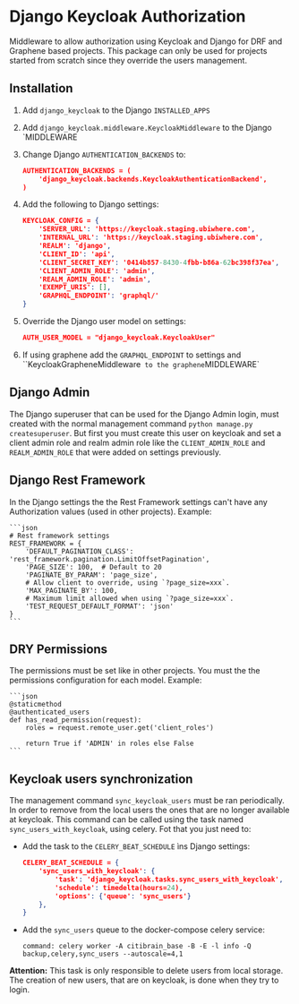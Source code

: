 # Django Keycloak Authorization

Middleware to allow authorization using Keycloak and Django for DRF and Graphene based projects. 
This package can only be used for projects started from scratch since they override the users management.

## Installation

1. Add `django_keycloak` to the Django `INSTALLED_APPS`
3. Add `django_keycloak.middleware.KeycloakMiddleware` to the Django `MIDDLEWARE
4. Change Django `AUTHENTICATION_BACKENDS` to:

    ```json
    AUTHENTICATION_BACKENDS = (
        'django_keycloak.backends.KeycloakAuthenticationBackend',
    )
    ```
5. Add the following to Django settings:

    ```json
    KEYCLOAK_CONFIG = {
        'SERVER_URL': 'https://keycloak.staging.ubiwhere.com',
        'INTERNAL_URL': 'https://keycloak.staging.ubiwhere.com',
        'REALM': 'django',
        'CLIENT_ID': 'api',
        'CLIENT_SECRET_KEY': '0414b857-8430-4fbb-b86a-62bc398f37ea',
        'CLIENT_ADMIN_ROLE': 'admin',
        'REALM_ADMIN_ROLE': 'admin',
        'EXEMPT_URIS': [],
        'GRAPHQL_ENDPOINT': 'graphql/'
    }
    ```
6. Override the Django user model on settings:
 
     ```json
    AUTH_USER_MODEL = "django_keycloak.KeycloakUser"
    ```

7. If using graphene add the `GRAPHQL_ENDPOINT` to settings and ``KeycloakGrapheneMiddleware` to the graphene`MIDDLEWARE`
    
## Django Admin

The Django superuser that can be used for the Django Admin login, must
created with the normal management command `python manage.py
createsuperuser`. But first you must create this user on keycloak and set a
client admin role and realm admin role like the `CLIENT_ADMIN_ROLE` and
`REALM_ADMIN_ROLE` that were added on settings previously.

## Django Rest Framework

In the Django settings the the Rest Framework settings can't have any
Authorization values (used in other projects). Example:

    ```json
    # Rest framework settings
    REST_FRAMEWORK = {
        'DEFAULT_PAGINATION_CLASS': 'rest_framework.pagination.LimitOffsetPagination',
        'PAGE_SIZE': 100,  # Default to 20
        'PAGINATE_BY_PARAM': 'page_size',
        # Allow client to override, using `?page_size=xxx`.
        'MAX_PAGINATE_BY': 100,
        # Maximum limit allowed when using `?page_size=xxx`.
        'TEST_REQUEST_DEFAULT_FORMAT': 'json'
    }
    ```
    
## DRY Permissions
The permissions must be set like in other projects. You must the the
permissions configuration for each model. Example:

    ```json
    @staticmethod
    @authenticated_users
    def has_read_permission(request):
        roles = request.remote_user.get('client_roles')

        return True if 'ADMIN' in roles else False
    ```

## Keycloak users synchronization

The management command `sync_keycloak_users` must be ran periodically. In
order to remove from the local users the ones that are no longer available at
keycloak. This command can be called using the task named `sync_users_with_keycloak`,
using celery. Fot that you just need to:
 
* Add the task to the `CELERY_BEAT_SCHEDULE` ìns Django settings:

  ```json
  CELERY_BEAT_SCHEDULE = {
      'sync_users_with_keycloak': {
          'task': 'django_keycloak.tasks.sync_users_with_keycloak',
          'schedule': timedelta(hours=24),
          'options': {'queue': 'sync_users'}
      },
  }
  ```

* Add the `sync_users` queue to the docker-compose celery service:

  `command: celery worker -A citibrain_base -B -E -l info -Q backup,celery,sync_users --autoscale=4,1`

**Attention:** This task is only responsible to delete users from local
storage. The creation of new users, that are on keycloak, is done when they
try to login.
